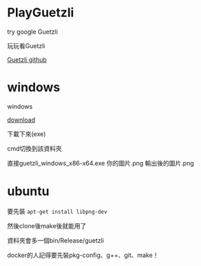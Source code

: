 # PlayGuetzli
try google Guetzli

玩玩看Guetzli

[Guetzli github](https://github.com/google/guetzli) 
# windows 

windows

[download](https://github.com/google/guetzli/releases)

下載下來(exe)

cmd切換到該資料夾

直接guetzli_windows_x86-x64.exe 你的圖片.png 輸出後的圖片.png

# ubuntu

要先裝 `apt-get install libpng-dev`

然後clone後make後就能用了

資料夾會多一個bin/Release/guetzli

docker的人記得要先裝pkg-config、g++、git、make！

